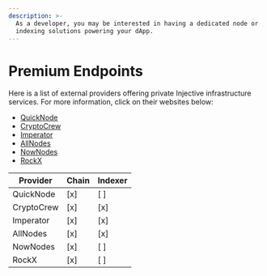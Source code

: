 ```yaml
---
description: >-
  As a developer, you may be interested in having a dedicated node or
  indexing solutions powering your dApp.
---
```


# Premium Endpoints

Here is a list of external providers offering private Injective infrastructure services. For more information, click on their websites below:

* [QuickNode](https://www.quicknode.com/chains/inj)
* [CryptoCrew](https://forms.gle/Aa2XYBB4sLxzHNzc6)
* [Imperator](https://www.imperator.co/products/dedicated-and-rpc-nodes#get-started)
* [AllNodes](https://injective.publicnode.com/)
* [NowNodes](https://nownodes.io/injective-inj)
* [RockX](https://access.rockx.com/product/injective-blockchain-api-for-web3-builders)

| Provider          | Chain | Indexer |
|-------------------|-------|---------|
| QuickNode         | [x]   | [ ]
| CryptoCrew        | [x]   | [x]     |
| Imperator         | [x]   | [x]     |
| AllNodes          | [x]   | [x]     |
| NowNodes          | [x]   | [ ]     |
| RockX             | [x]   | [ ]     |
